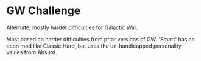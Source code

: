 # GW Challenge

Alternate, mostly harder difficulties for Galactic War.

Most based on harder difficulties from prior versions of GW. 'Smart' has an econ mod like Classic Hard, but uses the un-handicapped personality values from Absurd.

